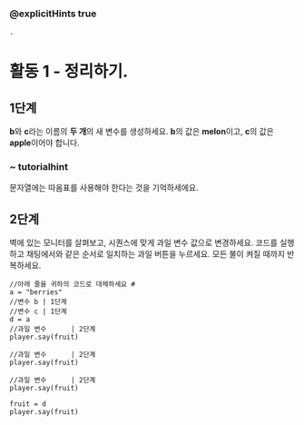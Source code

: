 ### @explicitHints true

```python
.
```

# 활동 1 - 정리하기.

## 1단계
**b**와 **c**라는 이름의 **두 개**의 새 변수를 생성하세요. **b**의 값은 **melon**이고, **c**의 값은 **apple**이어야 합니다.
### ~ tutorialhint
문자열에는 따옴표를 사용해야 한다는 것을 기억하세에요.

## 2단계
벽에 있는 모니터를 살펴보고, 시퀀스에 맞게 과일 변수 값으로 변경하세요.
코드를 실행하고 채팅에서와 같은 순서로 일치하는 과일 버튼을 누르세요. 모든 불이 켜질 때까지 반복하세요.

```template
//아래 줄을 귀하의 코드로 대체하세요 #
a = "berries"
//변수 b | 1단계  
//변수 c | 1단계  
d = a
//과일 변수      | 2단계  
player.say(fruit)

//과일 변수      | 2단계  
player.say(fruit)

//과일 변수      | 2단계  
player.say(fruit)

fruit = d
player.say(fruit)

```